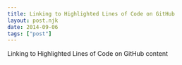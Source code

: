 ```yaml
---
title: Linking to Highlighted Lines of Code on GitHub
layout: post.njk
date: 2014-09-06
tags: ["post"]
---
```


Linking to Highlighted Lines of Code on GitHub content